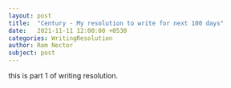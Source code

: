```yaml
---
layout: post
title:  "Century - My resolution to write for next 100 days"
date:   2021-11-11 12:00:00 +0530
categories: WritingResolution
author: Rem Nector
subject: post
---
```

this is part 1 of writing resolution. 	